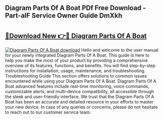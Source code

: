 ## Diagram Parts Of A Boat PDf Free Download - Part-aIF Service Owner Guide DmXkh

# <h2><a href="http://dfh68f.blite.top/?on=Diagram+Parts+Of+A+Boat">🔗Download New 👉🔴 Diagram Parts Of A Boat</a></h2>

[![Diagram Parts Of A Boat download](https://i.imgur.com/lujVjoI.png)](http://dfh68f.blite.top/?on=Diagram+Parts+Of+A+Boat)
Hello and welcome to the user manual for your newly integrated Diagram Parts Of A Boat. This guide is here to help you make the most of your product by providing a comprehensive overview of its features, functions, and benefits. You will find step-by-step instructions for installation, usage, maintenance, and troubleshooting. Troubleshooting Guide This section offers solutions to common issues encountered while using your Diagram Parts Of A Boat. Diagram Parts Of A Boat advanced features include real-time monitoring, voice commands, customizable alerts, and multi-device compatibility, all accessible through the sleek and user-friendly interface. We trust that the Diagram Parts Of A Boat has been an accurate and detailed resource in your efforts to master your new device. In case of any queries or concerns, please do not hesitate to reach out to our customer service team.
